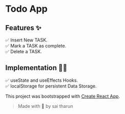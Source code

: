 # Todo App

## Features ✨

✅ Insert New TASK.  
✅ Mark a TASK as complete.  
✅ Delete a TASK.

## Implementation 👨‍💻

✅ useState and useEffects Hooks.  
✅ localStorage for persistent Data Storage.



This project was bootstrapped with [Create React App](https://github.com/facebook/create-react-app).

> Made with 🖤 by sai tharun
